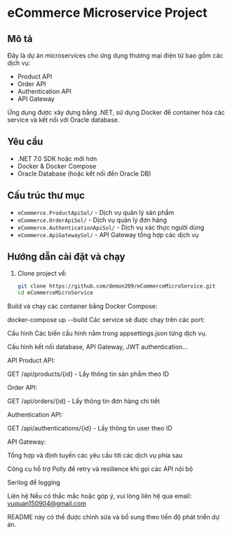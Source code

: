 # eCommerce Microservice Project

## Mô tả
Đây là dự án microservices cho ứng dụng thương mại điện tử bao gồm các dịch vụ:
- Product API
- Order API
- Authentication API
- API Gateway

Ứng dụng được xây dựng bằng .NET, sử dụng Docker để container hóa các service và kết nối với Oracle database.

## Yêu cầu
- .NET 7.0 SDK hoặc mới hơn
- Docker & Docker Compose
- Oracle Database (hoặc kết nối đến Oracle DB)

## Cấu trúc thư mục
- `eCommerce.ProductApiSol/` - Dịch vụ quản lý sản phẩm
- `eCommerce.OrderApiSol/` - Dịch vụ quản lý đơn hàng
- `eCommerce.AuthenticationApiSol/` - Dịch vụ xác thực người dùng
- `eCommerce.ApiGatewaySol/` - API Gateway tổng hợp các dịch vụ

## Hướng dẫn cài đặt và chạy
1. Clone project về:
   ```bash
   git clone https://github.com/demon209/eCommerceMicroService.git
   cd eCommerceMicroService
Build và chạy các container bằng Docker Compose:

docker-compose up --build
Các service sẽ được chạy trên các port:


Cấu hình
Các biến cấu hình nằm trong appsettings.json từng dịch vụ.

Cấu hình kết nối database, API Gateway, JWT authentication...

API
Product API:

GET /api/products/{id} - Lấy thông tin sản phẩm theo ID

Order API:

GET /api/orders/{id} - Lấy thông tin đơn hàng chi tiết

Authentication API:

GET /api/authentications/{id} - Lấy thông tin user theo ID

API Gateway:

Tổng hợp và định tuyến các yêu cầu tới các dịch vụ phía sau

Công cụ hỗ trợ
Polly để retry và resilience khi gọi các API nội bộ

Serilog để logging

Liên hệ
Nếu có thắc mắc hoặc góp ý, vui lòng liên hệ qua email: vuquan150904@gmail.com

README này có thể được chỉnh sửa và bổ sung theo tiến độ phát triển dự án.








